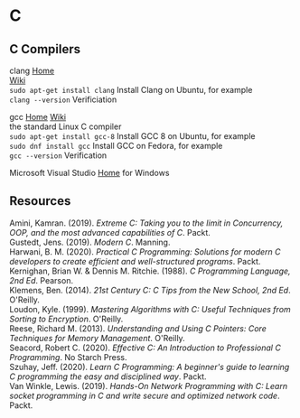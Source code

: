 # C

## C Compilers

clang [Home](https://clang.llvm.org)<br> [Wiki](https://en.wikipedia.org/wiki/Clang)<br>
`sudo apt-get install clang` Install Clang on Ubuntu, for example<br>
`clang --version` Verificiation<br>

gcc [Home](https://gcc.gnu.org) [Wiki](https://en.wikipedia.org/wiki/GNU_Compiler_Collection)<br>
the standard Linux C compiler<br>
`sudo apt-get install gcc-8` Install GCC 8 on Ubuntu, for example<br>
`sudo dnf install gcc` Install GCC on Fedora, for example<br>
`gcc --version` Verification<br>

Microsoft Visual Studio [Home](https://visualstudio.microsoft.com) for Windows<br>

## Resources

Amini, Kamran. (2019). _Extreme C: Taking you to the limit in Concurrency, OOP, and the most advanced capabilities of C_. Packt.<br>
Gustedt, Jens. (2019). _Modern C_. Manning.<br>
Harwani, B. M. (2020). _Practical C Programming: Solutions for modern C developers to create efficient and well-structured programs_. Packt.<br>
Kernighan, Brian W. & Dennis M. Ritchie. (1988). _C Programming Language, 2nd Ed_. Pearson.<br>
Klemens, Ben. (2014). _21st Century C: C Tips from the New School, 2nd Ed_. O'Reilly.<br>
Loudon, Kyle. (1999). _Mastering Algorithms with C: Useful Techniques from Sorting to Encryption_. O'Reilly.<br>
Reese, Richard M. (2013). _Understanding and Using C Pointers: Core Techniques for Memory Management_. O'Reilly.<br>
Seacord, Robert C. (2020). _Effective C: An Introduction to Professional C Programming_. No Starch Press.<br>
Szuhay, Jeff. (2020). _Learn C Programming: A beginner's guide to learning C programming the easy and disciplined way_. Packt.<br>
Van Winkle, Lewis. (2019). _Hands-On Network Programming with C: Learn socket programming in C and write secure and optimized network code_. Packt.<br>
